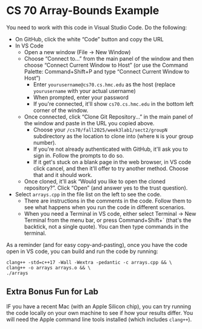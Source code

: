 # CS 70 Array-Bounds Example

You need to work with this code in Visual Studio Code. Do the following:

* On GitHub, click the white “Code” button and copy the URL
* In VS Code
    - Open a new window (File -> New Window)
    - Choose “Connect to…” from the main panel of the window and then choose “Connect Current Window to Host” (or use the Command Palette: Command+Shift+P and type “Connect Current Window to Host”)
        - Enter `yourusername@cs70.cs.hmc.edu` as the host (replace `yourusername` with your actual username)
        - When prompted, enter your password
        - If you're connected, it'll show `cs70.cs.hmc.edu` in the bottom left corner of the window.
    - Once connected, click “Clone Git Repository...” in the main panel of the window and paste in the URL you copied above.
        - Choose your `/cs70/fall2025/week3lab1/sect2/groupN` subdirectory as the location to clone into (where `N` is your group number).
        - If you're not already authenticated with GitHub, it'll ask you to sign in. Follow the prompts to do so.
        - If it get's stuck on a blank page in the web browser, in VS code click cancel, and then it'll offer to try another method. Choose that and it should work.
    - Once cloned, it'll ask “Would you like to open the cloned repository?”. Click “Open” (and answer yes to the trust question).
* Select `arrays.cpp` in the file list on the left to see the code.
    - There are instructions in the comments in the code. Follow them to see what happens when you run the code in different scenarios.
    - When you need a Terminal in VS code, either select Terminal -> New Terminal from the menu bar, or press Command+Shift+` (that's the backtick, not a single quote). You can then type commands in the terminal.

As a reminder (and for easy copy-and-pasting), once you have the code open in VS code, you can build and run the code by running:

    clang++ -std=c++17 -Wall -Wextra -pedantic -c arrays.cpp && \
    clang++ -o arrays arrays.o && \
    ./arrays

## Extra Bonus Fun for Lab

IF you have a recent Mac (with an Apple Silicon chip), you can try running the code locally on your own machine to see if how your results differ.  You will need the Apple command line tools installed (which includes `clang++`).
